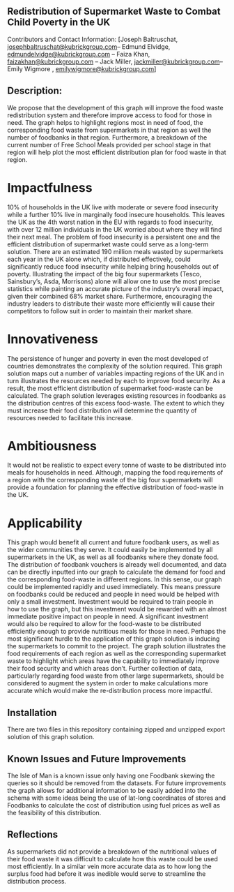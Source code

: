 ## Redistribution of Supermarket Waste to Combat Child Poverty in the UK

Contributors and Contact Information: [Joseph Baltruschat, josephbaltruschat@kubrickgroup.com– Edmund Elvidge, edmundelvidge@kubrickgroup.com – Faiza Khan, faizakhan@kubrickgroup.com – Jack Miller, jackmiller@kubrickgroup.com– Emily Wigmore , emilywigmore@kubrickgroup.com]

## Description:
We propose that the development of this graph will improve the food waste redistribution system and therefore improve access to food for those in need. The graph helps to highlight regions most in need of food, the corresponding food waste from supermarkets in that region as well the number of foodbanks in that region. Furthermore, a breakdown of the current number of Free School Meals provided per school stage in that region will help plot the most efficient distribution plan for food waste in that region. 
# Impactfulness 
10% of households in the UK live with moderate or severe food insecurity while a further 10% live in marginally food insecure households. This leaves the UK as the 4th worst nation in the EU with regards to food insecurity, with over 12 million individuals in the UK worried about where they will find their next meal. 
The problem of food insecurity is a persistent one and the efficient distribution of supermarket waste could serve as a long-term solution. 
There are an estimated 190 million meals wasted by supermarkets each year in the UK alone which, if distributed effectively, could significantly reduce food insecurity while helping bring households out of poverty. 
Illustrating the impact of the big four supermarkets (Tesco, Sainsbury’s, Asda, Morrisons) alone will allow one to use the most precise statistics while painting an accurate picture of the industry’s overall impact, given their combined 68% market share. Furthermore, encouraging the industry leaders to distribute their waste more efficiently will cause their competitors to follow suit in order to maintain their market share.  
# Innovativeness 
The persistence of hunger and poverty in even the most developed of countries demonstrates the complexity of the solution required. This graph solution maps out a number of variables impacting regions of the UK and in turn illustrates the resources needed by each to improve food security. As a result, the most efficient distribution of supermarket food-waste can be calculated. 
The graph solution leverages existing resources in foodbanks as the distribution centres of this excess food-waste. The extent to which they must increase their food distribution will determine the quantity of resources needed to facilitate this increase. 
# Ambitiousness
It would not be realistic to expect every tonne of waste to be distributed into meals for households in need. Although, mapping the food requirements of a region with the corresponding waste of the big four supermarkets will provide a foundation for planning the effective distribution of food-waste in the UK. 
# Applicability 
This graph would benefit all current and future foodbank users, as well as the wider communities they serve. It could easily be implemented by all supermarkets in the UK, as well as all foodbanks where they donate food.
The distribution of foodbank vouchers is already well documented, and data can be directly inputted into our graph to calculate the demand for food and the corresponding food-waste in different regions. In this sense, our graph could be implemented rapidly and used immediately. This means pressure on foodbanks could be reduced and people in need would be helped with only a small investment. 
Investment would be required to train people in how to use the graph, but this investment would be rewarded with an almost immediate positive impact on people in need.
A significant investment would also be required to allow for the food-waste to be distributed efficiently enough to provide nutritious meals for those in need. Perhaps the most significant hurdle to the application of this graph solution is inducing the supermarkets to commit to the project. 
The graph solution illustrates the food requirements of each region as well as the corresponding supermarket waste to highlight which areas have the capability to immediately improve their food security and which areas don’t. 
Further collection of data, particularly regarding food waste from other large supermarkets, should be considered to augment the system in order to make calculations more accurate which would make the re-distribution process more impactful. 

## Installation
There are two files in this repository containing zipped and unzipped export solution of this graph solution. 

## Known Issues and Future Improvements 
The Isle of Man is a known issue only having one Foodbank skewing the queries so it should be removed from the datasets.
For future improvements the graph allows for additional information to be easily added into the schema with some ideas being the use of lat-long coordinates of stores and Foodbanks to calculate the cost of distribution using fuel prices as well as the feasibility of this distribution. 

## Reflections
As supermarkets did not provide a breakdown of the nutritional values of their food waste it was difficult to calculate how this waste could be used most efficiently. In a similar vein more accurate data as to how long the surplus food had before it was inedible would serve to streamline the distribution process. 


